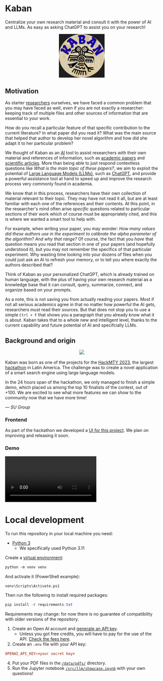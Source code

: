 # Kaban

Centralize your own research material and consult it with the power of AI and LLMs.
As easy as asking ChatGPT to assist you on your research!

<div align="center">
    <img src="img/kaban-logo.png" width="150">
</div>

## Motivation

As starter [researchers](https://en.wikipedia.org/wiki/Research) ourselves, we have faced a common problem that you may have faced as well, even if you are not exactly a researcher: keeping track of multiple files and other sources of information that are essential to your work.

How do you recall a particular feature of that specific contribution to the current literature?
In what paper did you read it?
What was the main source that helped that author to develop her novel algorithm and how did she adapt it to her particular problem?

We thought of Kaban as an [AI](https://en.wikipedia.org/wiki/Artificial_intelligence) tool to assist researchers with their own material and references of information, such as [academic papers](https://en.wikipedia.org/wiki/Academic_publishing#Scholarly_paper) and [scientific articles](https://en.wikipedia.org/wiki/Scientific_literature#Scientific_article).
More than being able to just respond contextless questions like *What is the main topic of these papers?*, we aim to exploit the potential of [Large Language Models (LLMs)](https://en.wikipedia.org/wiki/Large_language_model), such as [ChatGPT](https://en.wikipedia.org/wiki/ChatGPT), and provide a powerful assistance tool at hand to speed up and improve the research process very commonly found in academia.

We know that in this process, researchers have their own collection of material relevant to their topic.
They may have not read it all, but are at least familiar with each one of the references and their contents.
At this point, in the researcher's mind often arise *specific* questions related to particular sections of their work which of course must be appropriately cited, and this is where we wanted a smart tool to help with.

For example, when writing your paper, you may wonder: *How many values did these authors use in the experiment to calibrate the alpha parameter of the algorithm? And why that range?*
Of course, the fact that you *have* that question means you read that section in one of your papers (and hopefully understood it), but you may not remember the specifics of that particular experiment.
Why wasting time looking into your dozens of files when you could just ask an AI to refresh your memory, or to tell you where exactly the authors described that?

Think of Kaban as your personalized ChatGPT, which is already trained on human language, with the plus of having your own research material as a knowledge base that it can consult, query, summarize, connect, and organize based on your prompts.

As a note, this is not saving you from actually reading your papers.
Most if not all serious academics agree in that no matter how powerful the AI gets, researchers *must* read their sources.
But that does not stop you to use a simple `Ctrl + F` that shows you a paragraph that you already know what it is about.
Kaban takes that to a whole new and intelligent level, thanks to the current capability and future potential of AI and specifcially LLMs.

## Background and origin

<div align="center">
    <img src="https://hackmty.com/img/Logo_2023.png" width="200">
</div>

Kaban was born as one of the projects for the [HackMTY 2023](https://hackmty.com/), the largest [hackathon](https://en.wikipedia.org/wiki/Hackathon) in Latin America.
The challenge was to create a novel application of a smart search engine using large language models.

In the 24 hours span of the hackathon, we only managed to finish a simple demo, which placed us among the top 10 finalists of the contest, out of +100.
We are excited to see what more features we can show to the community now that we have more time!

*— SU Group*

### Frontend

As part of the hackathon we developed a [UI for this project]((https://github.com/David-Lazaro-Fernandez/smart-study)).
We plan on improving and releasing it soon.

### Demo

![demo](img/kaban-demo.mp4)

# Local development

To run this repository in your local machine you need:

- [Python 3](https://www.python.org/downloads/)
  - We specifically used Python 3.11

Create a [virtual environment](https://packaging.python.org/en/latest/guides/installing-using-pip-and-virtual-environments/#creating-a-virtual-environment):

```ps
python -m venv venv
```

And activate it (PowerShell example):

```ps
venv\Scripts\Activate.ps1
```

Then run the following to install required packages:

```ps1
pip install -r requirements.txt
```

Requirements may change: for now there is no guarantee of compatibility with older versions of the repository.

1. Create an Open AI account and [generate an API key](https://platform.openai.com/account/api-keys).
   - Unless you got free credits, you will have to pay for the use of the API. [Check the fees here](https://openai.com/pricing).
2. Create an `.env` file with your API key:
```toml
OPENAI_API_KEY=<your secret key>
```
4. Put your PDF files in the [`/data/pdfs/`](./data/pdfs/) directory.
5. Run the Jupyter notebook [`/src/llm/showcase.ipynb`](/src/llm/showcase.ipynb) with your own questions!
